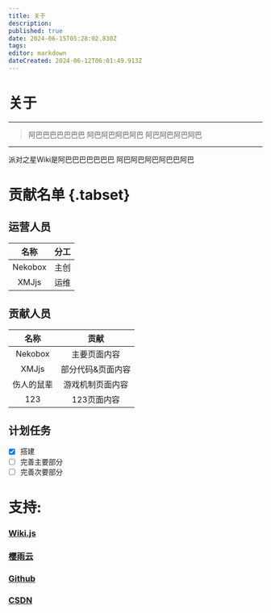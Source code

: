 ```yaml
---
title: 关于
description: 
published: true
date: 2024-06-15T05:28:02.830Z
tags: 
editor: markdown
dateCreated: 2024-06-12T06:01:49.913Z
---
```


# 关于

  <script>
    window.$docsify = {
      plugins: [
        EditOnGithubPlugin.create('https://github.com/XMJjs/MiaoBot/blob/master/docs/')
      ],
    }
  </script>
---
>阿巴巴巴巴巴巴巴
>阿巴阿巴阿巴阿巴
>阿巴阿巴阿巴阿巴
---


派对之星Wiki是阿巴巴巴巴巴巴巴
阿巴阿巴阿巴阿巴巴阿巴

# 贡献名单 {.tabset}
## 运营人员

|   名称   | 分工 |
| :--: | :--: |
|Nekobox|主创|
|XMJjs|运维|

## 贡献人员

|   名称   |   贡献   |
| :--: | :--: |
|Nekobox|主要页面内容|
|XMJjs|部分代码&页面内容|
|伤人的鼠辈|游戏机制页面内容|
|123|123页面内容|

## 计划任务

- [x] 搭建
- [ ] 完善主要部分
- [ ] 完善次要部分

# 支持:

### [Wiki.js](https://wiki.js.org/)

### [樱雨云](https://aqinco.com)

### [Github](https://github.com)

### [CSDN](https://csdn.net)
